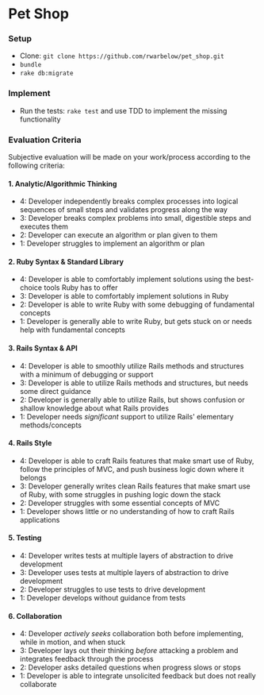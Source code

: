 # Pet Shop

### Setup

* Clone: `git clone https://github.com/rwarbelow/pet_shop.git`
* `bundle`
* `rake db:migrate`

### Implement

* Run the tests: `rake test` and use TDD to implement the missing functionality

### Evaluation Criteria

Subjective evaluation will be made on your work/process according to the following criteria:

#### 1. Analytic/Algorithmic Thinking

* 4: Developer independently breaks complex processes into logical sequences of small steps and validates progress along the way
* 3: Developer breaks complex problems into small, digestible steps and executes them
* 2: Developer can execute an algorithm or plan given to them
* 1: Developer struggles to implement an algorithm or plan

#### 2. Ruby Syntax & Standard Library

* 4: Developer is able to comfortably implement solutions using the best-choice tools Ruby has to offer
* 3: Developer is able to comfortably implement solutions in Ruby
* 2: Developer is able to write Ruby with some debugging of fundamental concepts
* 1: Developer is generally able to write Ruby, but gets stuck on or needs help
with fundamental concepts

#### 3. Rails Syntax & API

* 4: Developer is able to smoothly utilize Rails methods and structures with a minimum of debugging or support
* 3: Developer is able to utilize Rails methods and structures, but needs some direct guidance
* 2: Developer is generally able to utilize Rails, but shows confusion or shallow knowledge about what Rails provides
* 1: Developer needs *significant* support to utilize Rails' elementary methods/concepts

#### 4. Rails Style

* 4: Developer is able to craft Rails features that make smart use of Ruby, follow the principles of MVC, and push business logic down where it belongs
* 3: Developer generally writes clean Rails features that make smart use of Ruby, with some struggles in pushing logic down the stack
* 2: Developer struggles with some essential concepts of MVC
* 1: Developer shows little or no understanding of how to craft Rails applications

#### 5. Testing

* 4: Developer writes tests at multiple layers of abstraction to drive development
* 3: Developer uses tests at multiple layers of abstraction to drive development
* 2: Developer struggles to use tests to drive development
* 1: Developer develops without guidance from tests

#### 6. Collaboration

* 4: Developer *actively seeks* collaboration both before implementing, while in motion, and when stuck
* 3: Developer lays out their thinking *before* attacking a problem and integrates feedback through the process
* 2: Developer asks detailed questions when progress slows or stops
* 1: Developer is able to integrate unsolicited feedback but does not really collaborate
